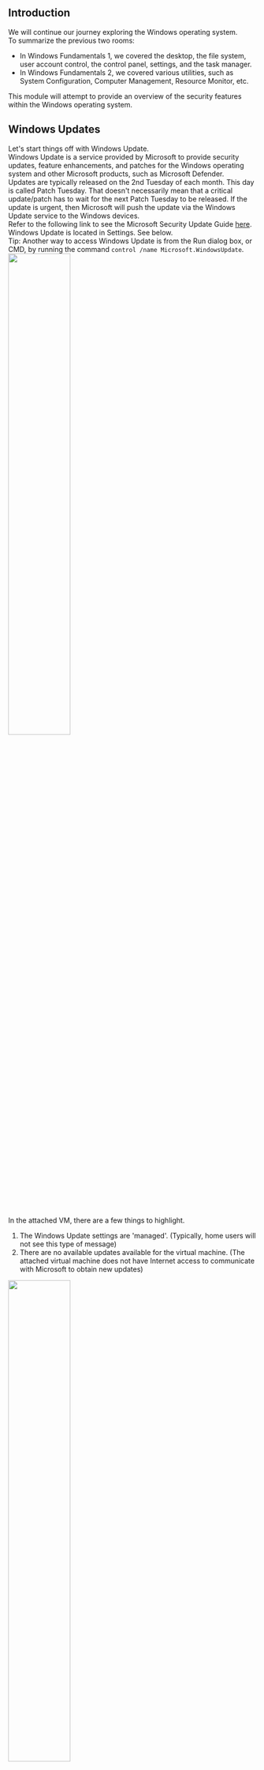 ## Introduction
We will continue our journey exploring the Windows operating system.  
To summarize the previous two rooms:
- In Windows Fundamentals 1, we covered the desktop, the file system, user account control, the control panel, settings, and the task manager.
- In Windows Fundamentals 2, we covered various utilities, such as System Configuration, Computer Management, Resource Monitor, etc.

This module will attempt to provide an overview of the security features within the Windows operating system.


## Windows Updates
Let's start things off with Windows Update.  
Windows Update is a service provided by Microsoft to provide security updates, feature enhancements, and patches for the Windows operating system and other Microsoft products, such as Microsoft Defender.  
Updates are typically released on the 2nd Tuesday of each month. This day is called Patch Tuesday. That doesn't necessarily mean that a critical update/patch has to wait for the next Patch Tuesday to be released. If the update is urgent, then Microsoft will push the update via the Windows Update service to the Windows devices.  
Refer to the following link to see the Microsoft Security Update Guide [here](https://msrc.microsoft.com/update-guide).  
Windows Update is located in Settings. See below.  
Tip: Another way to access Windows Update is from the Run dialog box, or CMD, by running the command `control /name Microsoft.WindowsUpdate`.  
<img src="https://github.com/mylovemyon/TryHackMe_Images/blob/main/Images/Windows%20Fundamentals%203_01.png" width="50%" height="50%">  
In the attached VM, there are a few things to highlight.  
1. The Windows Update settings are 'managed'. (Typically, home users will not see this type of message)
2. There are no available updates available for the virtual machine. (The attached virtual machine does not have Internet access to communicate with Microsoft to obtain new updates)
<img src="https://github.com/mylovemyon/TryHackMe_Images/blob/main/Images/Windows%20Fundamentals%203_02.png" width="50%" height="50%">

Throughout the years, Windows users have grown accustomed to pushing Windows Updates off to a later date or not installing the updates at all. Various reasons caused this action, one being the fact that a reboot is typically required after a Windows update.  
Microsoft notably addressed this issue with Windows 10. The updates can no longer be ignored or pushed to the side until forgotten. Windows updates can only be postponed, but eventually, the update will happen, and your computer will reboot. Microsoft provides these updates to keep the device safe and secure.  
Below is an image showing how a Restart required looks and the several options available regarding scheduling the restart.  
<img src="https://github.com/mylovemyon/TryHackMe_Images/blob/main/Images/Windows%20Fundamentals%203_03.png" width="50%" height="50%">
 
Refer to the Windows Updates [FAQ](https://support.microsoft.com/en-us/windows/windows-update-faq-8a903416-6f45-0718-f5c7-375e92dddeb2) for more information.


## Windows Security
Per Microsoft, "Windows Security is your home to manage the tools that protect your device and your data".  
In case you missed it, Windows Security is also available in Settings.  
<img src="https://github.com/mylovemyon/TryHackMe_Images/blob/main/Images/Windows%20Fundamentals%203_04.png" width="50%" height="50%">  
In the above image, focus your attention on Protection areas.
- Virus & threat protection
- Firewall & network protection
- App & browser control
- Device security

Each following task will briefly touch on these areas.  
Before proceeding, let's provide a quick comment on the status icons.
- Green means your device is sufficiently protected, and there aren't any recommended actions.
- Yellow means there is a safety recommendation for you to review.
- Red is a warning that something needs your immediate attention.

Click on Open Windows Security.  
<img src="https://github.com/mylovemyon/TryHackMe_Images/blob/main/Images/Windows%20Fundamentals%203_05.png" width="50%" height="50%">  
Note: Since the attached VM is a Windows Server 2019 edition, it looks different from a Windows 10 Home or Professional edition.  
The below image is from a Windows 10 device.  
<img src="https://github.com/mylovemyon/TryHackMe_Images/blob/main/Images/Windows%20Fundamentals%203_06.png" width="35%" height="35%">  
Next, we'll look at Virus & threat protection.


## Virus & threat protection
Virus & threat protection is divided into two parts:
- Current threats
- Virus & threat protection settings

The image below only focuses on Current threats.  
<img src="https://github.com/mylovemyon/TryHackMe_Images/blob/main/Images/Windows%20Fundamentals%203_07.png" width="35%" height="35%">

### Current threats
Scan options
- Quick scan - Checks folders in your system where threats are commonly found.
- Full scan - Checks all files and running programs on your hard disk. This scan could take longer than one hour.
- Custom scan - Choose which files and locations you want to check.

Threat history
- Last scan - Windows Defender Antivirus automatically scans your device for viruses and other threats to help keep it safe.
- Quarantined threats - Quarantined threats have been isolated and prevented from running on your device. They will be periodically removed.
- Allowed threats - Allowed threats are items identified as threats, which you allowed to run on your device.

Warning: Allow an item to run that has been identified as a threat only if you are 100% sure of what you are doing.  
Next is Virus & threat protection settings.  
<img src="https://github.com/mylovemyon/TryHackMe_Images/blob/main/Images/Windows%20Fundamentals%203_08.png" width="35%" height="35%">

### Virus & threat protection settings
Manage settings 
- Real-time protection - Locates and stops malware from installing or running on your device.
- Cloud-delivered protection - Provides increased and faster protection with access to the latest protection data in the cloud.
- Automatic sample submission - Send sample files to Microsoft to help protect you and others from potential threats.
- Controlled folder access - Protect files, folders, and memory areas on your device from unauthorized changes by unfriendly applications.
- Exclusions - Windows Defender Antivirus won't scan items that you've excluded.
- Notifications - Windows Defender Antivirus will send notifications with critical information about the health and security of your device.

Warning: Excluded items could contain threats that make your device vulnerable. Only use this option if you are 100% sure of what you are doing.  
Virus & threat protection updates
- Check for updates - Manually check for updates to update Windows Defender Antivirus definitions.

Ransomware protection
- Controlled folder access - Ransomware protection requires this feature to be enabled, which in turn requires Real-time protection to be enabled.

Note: Real-time protection is turned off in the attached VM to decrease the chances of performance issues. Since the VM can't reach the Internet and there aren't any threats in the VM, this is safe to do. Real-time protection should definitely be enabled in your personal Windows devices unless you have a 3rd party product that provides the same protection. Ensure it's always up-to-date and enabled.  
Tip: You can perform on-demand scans on any file/folder by right-clicking the item and selecting 'Scan with Microsoft Defender'.  
The below image was taken from another Windows device to show this feature.  
<img src="https://github.com/mylovemyon/TryHackMe_Images/blob/main/Images/Windows%20Fundamentals%203_09.png" width="25%" height="25%">


## Firewall & network protection
What is a firewall?  
Per Microsoft, "Traffic flows into and out of devices via what we call ports. A firewall is what controls what is - and more importantly isn't - allowed to pass through those ports. You can think of it like a security guard standing at the door, checking the ID of everything that tries to enter or exit".  
The below image will reflect what you will see when you navigate to Firewall & network protection.  
<img src="https://github.com/mylovemyon/TryHackMe_Images/blob/main/Images/Windows%20Fundamentals%203_10.png" width="35%" height="35%">  
Note: Each network may have different status icons for you.  
What is the difference between the 3 (Domain, Private, and Public)?  
Per Microsoft, "Windows Firewall offers three firewall profiles: domain, private and public".
- Domain - The domain profile applies to networks where the host system can authenticate to a domain controller.
- Private - The private profile is a user-assigned profile and is used to designate private or home networks.
- Public - The default profile is the public profile, used to designate public networks such as Wi-Fi hotspots at coffee shops, airports, and other locations.

If you click on any firewall profile, another screen will appear with two options: turn the firewall on/off and block all incoming connections.  
<img src="https://github.com/mylovemyon/TryHackMe_Images/blob/main/Images/Windows%20Fundamentals%203_11.png" width="35%" height="35%">  
Warning: Unless you are 100% confident in what you are doing, it is recommended that you leave your Windows Defender Firewall enabled.  
Allow an app through firewall  
<img src="https://github.com/mylovemyon/TryHackMe_Images/blob/main/Images/Windows%20Fundamentals%203_12.png" width="50%" height="50%">  
You can view what the current settings for any firewall profile are. In the above image, several apps have access in the Private and/or Public firewall profile. Some of the apps will provide additional information if it's available via the Details button.  
Advanced Settings  
<img src="https://github.com/mylovemyon/TryHackMe_Images/blob/main/Images/Windows%20Fundamentals%203_13.png" width="75%" height="75%">  
Configuring the Windows Defender Firewall is for advanced Windows users. Refer to the following Microsoft documentation on best practices [here](https://docs.microsoft.com/en-us/windows/security/threat-protection/windows-firewall/best-practices-configuring).  
Tip: Command to open the Windows Defender Firewall is `WF.msc`.


## App & browser control
In this section, you can change the settings for the Microsoft Defender SmartScreen.  
Per Microsoft, "Microsoft Defender SmartScreen protects against phishing or malware websites and applications, and the downloading of potentially malicious files".  
Refer to the official Microsoft document for more information on Microsoft Defender SmartScreen [here](https://docs.microsoft.com/en-us/windows/security/threat-protection/microsoft-defender-smartscreen/microsoft-defender-smartscreen-overview).  
<img src="https://github.com/mylovemyon/TryHackMe_Images/blob/main/Images/Windows%20Fundamentals%203_14.png" width="35%" height="35%">  

### Check apps and files
Windows Defender SmartScreen helps protect your device by checking for unrecognized apps and files from the web.  
<img src="https://github.com/mylovemyon/TryHackMe_Images/blob/main/Images/Windows%20Fundamentals%203_15.png" width="35%" height="35%">  

### Exploit protection
Exploit protection is built into Windows 10 (and, in our case, Windows Server 2019) to help protect your device against attacks.  
<img src="https://github.com/mylovemyon/TryHackMe_Images/blob/main/Images/Windows%20Fundamentals%203_16.png" width="35%" height="35%">  
Warning: Unless you are 100% confident in what you are doing, it is recommended that you leave the default settings. 


## Device security
Even though you'll probably never change any of these settings, for completion's sake, it will be covered briefly.  
<img src="https://github.com/mylovemyon/TryHackMe_Images/blob/main/Images/Windows%20Fundamentals%203_17.png" width="35%" height="35%">  
Core isolation  
Memory Integrity - Prevents attacks from inserting malicious code into high-security processes.  
<img src="https://github.com/mylovemyon/TryHackMe_Images/blob/main/Images/Windows%20Fundamentals%203_18.png" width="35%" height="35%">  
Warning: Unless you are 100% confident in what you are doing, it is recommended that you leave the default settings.  
The below images are from another machine to show another security feature that should be available in a personal Windows 10 device.  
Security processor  
<img src="https://github.com/mylovemyon/TryHackMe_Images/blob/main/Images/Windows%20Fundamentals%203_19.png" width="35%" height="35%">  
Below are the Security processor details.  
<img src="https://github.com/mylovemyon/TryHackMe_Images/blob/main/Images/Windows%20Fundamentals%203_20.png" width="35%" height="35%">  
What is the Trusted Platform Module (TPM)?  
Per Microsoft, "Trusted Platform Module (TPM) technology is designed to provide hardware-based, security-related functions. A TPM chip is a secure crypto-processor that is designed to carry out cryptographic operations. The chip includes multiple physical security mechanisms to make it tamper-resistant, and malicious software is unable to tamper with the security functions of the TPM".


## BitLocker
What is BitLocker?  
Per Microsoft, "BitLocker Drive Encryption is a data protection feature that integrates with the operating system and addresses the threats of data theft or exposure from lost, stolen, or inappropriately decommissioned computers".  
On devices with TPM installed, BitLocker offers the best protection.  
Per Microsoft, "BitLocker provides the most protection when used with a Trusted Platform Module (TPM) version 1.2 or later. The TPM is a hardware component installed in many newer computers by the computer manufacturers. It works with BitLocker to help protect user data and to ensure that a computer has not been tampered with while the system was offline".  
Refer to the official Microsoft documentation to learn more about BitLocker [here](https://docs.microsoft.com/en-us/windows/security/information-protection/bitlocker/bitlocker-overview).  
Note: The BitLocker feature is not included in the attached VM.


## Volume Shadow Copy Service
Per [Microsoft](https://docs.microsoft.com/en-us/windows-server/storage/file-server/volume-shadow-copy-service), the Volume Shadow Copy Service (VSS) coordinates the required actions to create a consistent shadow copy (also known as a snapshot or a point-in-time copy) of the data that is to be backed up.  
Volume Shadow Copies are stored on the System Volume Information folder on each drive that has protection enabled.  
If VSS is enabled (System Protection turned on), you can perform the following tasks from within advanced system settings.
- Create a restore point
- Perform system restore
- Configure restore settings
- Delete restore points

From a security perspective, malware writers know of this Windows feature and write code in their malware to look for these files and delete them. Doing so makes it impossible to recover from a ransomware attack unless you have an offline/off-site backup.  
If you wish to configure Shadow Copies within the attached VM, see below.  
<img src="https://github.com/mylovemyon/TryHackMe_Images/blob/main/Images/Windows%20Fundamentals%203_21.png" width="50%" height="50%">
<img src="https://github.com/mylovemyon/TryHackMe_Images/blob/main/Images/Windows%20Fundamentals%203_22.png" width="35%" height="35%">  

## Conclusion
In this room, we covered several built-in Windows security tools that ship with the Windows OS to help keep the device protected.  
There is still so much to explain and cover regarding the Windows OS. As mentioned in the Windows Fundamentals 1 room, "The content is aimed at those who wish to understand and use the Windows OS on a more comfortable level ."  
To learn more about the Windows OS, you'll need to continue the journey on your own.  
Further reading material:
- [Antimalware Scan Interface](https://docs.microsoft.com/en-us/windows/win32/amsi/antimalware-scan-interface-portal)
- [Credential Guard](https://docs.microsoft.com/en-us/windows/security/identity-protection/credential-guard/credential-guard-manage)
- [Windows 10 Hello](https://support.microsoft.com/en-us/windows/learn-about-windows-hello-and-set-it-up-dae28983-8242-bb2a-d3d1-87c9d265a5f0#:~:text=Windows%2010,in%20with%20just%20your%20PIN.)
- [CSO Online - The best new Windows 10 security features](https://www.csoonline.com/article/3253899/the-best-new-windows-10-security-features.html)

Note: Attackers use built-in Windows tools and utilities in an attempt to go undetected within the victim environment.  This tactic is known as Living Off The Land. Refer to the following resource [here](https://lolbas-project.github.io/) to learn more about this.
